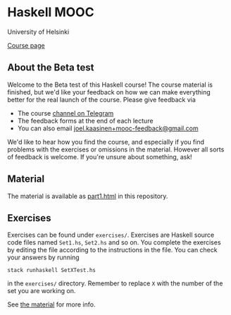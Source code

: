 # Haskell MOOC

University of Helsinki

[Course page](https://haskell.mooc.fi)

## About the Beta test

Welcome to the Beta test of this Haskell course! The course material
is finished, but we'd like your feedback on how we can make everything
better for the real launch of the course. Please give feedback via

- The course [channel on Telegram](https://t.me/joinchat/MxlusFCtiFjOaLOgOAV9kA)
- The feedback forms at the end of each lecture
- You can also email <joel.kaasinen+mooc-feedback@gmail.com>

We'd like to hear how you find the course, and especially if you find
problems with the exercises or omissions in the material. However all
sorts of feedback is welcome. If you're unsure about something, ask!

## Material

The material is available as [part1.html](part1.html) in this repository.

## Exercises

Exercises can be found under `exercises/`. Exercises are Haskell
source code files named `Set1.hs`, `Set2.hs` and so on. You complete
the exercises by editing the file according to the instructions in the
file. You can check your answers by running

```
stack runhaskell SetXTest.hs
```

in the `exercises/` directory. Remember to replace `X` with the number
of the set you are working on.


See [the material](part1.html#working-on-the-exercises) for more info.
